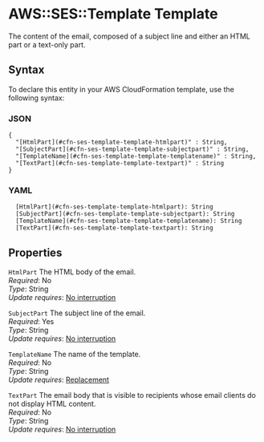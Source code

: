 # AWS::SES::Template Template<a name="aws-properties-ses-template-template"></a>

The content of the email, composed of a subject line and either an HTML part or a text\-only part\.

## Syntax<a name="aws-properties-ses-template-template-syntax"></a>

To declare this entity in your AWS CloudFormation template, use the following syntax:

### JSON<a name="aws-properties-ses-template-template-syntax.json"></a>

```
{
  "[HtmlPart](#cfn-ses-template-template-htmlpart)" : String,
  "[SubjectPart](#cfn-ses-template-template-subjectpart)" : String,
  "[TemplateName](#cfn-ses-template-template-templatename)" : String,
  "[TextPart](#cfn-ses-template-template-textpart)" : String
}
```

### YAML<a name="aws-properties-ses-template-template-syntax.yaml"></a>

```
  [HtmlPart](#cfn-ses-template-template-htmlpart): String
  [SubjectPart](#cfn-ses-template-template-subjectpart): String
  [TemplateName](#cfn-ses-template-template-templatename): String
  [TextPart](#cfn-ses-template-template-textpart): String
```

## Properties<a name="aws-properties-ses-template-template-properties"></a>

`HtmlPart` <a name="cfn-ses-template-template-htmlpart"></a>
The HTML body of the email\.  
_Required_: No  
_Type_: String  
_Update requires_: [No interruption](https://docs.aws.amazon.com/AWSCloudFormation/latest/UserGuide/using-cfn-updating-stacks-update-behaviors.html#update-no-interrupt)

`SubjectPart` <a name="cfn-ses-template-template-subjectpart"></a>
The subject line of the email\.  
_Required_: Yes  
_Type_: String  
_Update requires_: [No interruption](https://docs.aws.amazon.com/AWSCloudFormation/latest/UserGuide/using-cfn-updating-stacks-update-behaviors.html#update-no-interrupt)

`TemplateName` <a name="cfn-ses-template-template-templatename"></a>
The name of the template\.  
_Required_: No  
_Type_: String  
_Update requires_: [Replacement](https://docs.aws.amazon.com/AWSCloudFormation/latest/UserGuide/using-cfn-updating-stacks-update-behaviors.html#update-replacement)

`TextPart` <a name="cfn-ses-template-template-textpart"></a>
The email body that is visible to recipients whose email clients do not display HTML content\.  
_Required_: No  
_Type_: String  
_Update requires_: [No interruption](https://docs.aws.amazon.com/AWSCloudFormation/latest/UserGuide/using-cfn-updating-stacks-update-behaviors.html#update-no-interrupt)

